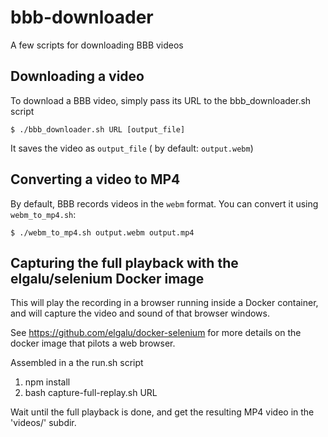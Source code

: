 # bbb-downloader
A few scripts for downloading BBB videos


## Downloading a video

To download a BBB video, simply pass its URL to the bbb_downloader.sh script
```
$ ./bbb_downloader.sh URL [output_file]
```


It saves the video as `output_file` ( by default: `output.webm`)

## Converting a video to MP4

By default, BBB records videos in the `webm` format. You can convert it using `webm_to_mp4.sh`:

```$ ./webm_to_mp4.sh output.webm output.mp4```

## Capturing the full playback with the elgalu/selenium Docker image

This will play the recording in a browser running inside a Docker
container, and will capture the video and sound of that browser windows.

See https://github.com/elgalu/docker-selenium for more details on the
docker image that pilots a web browser.

Assembled in a the run.sh script

1. npm install
2. bash capture-full-replay.sh URL

Wait until the full playback is done, and get the resulting MP4 video
in the 'videos/' subdir.
